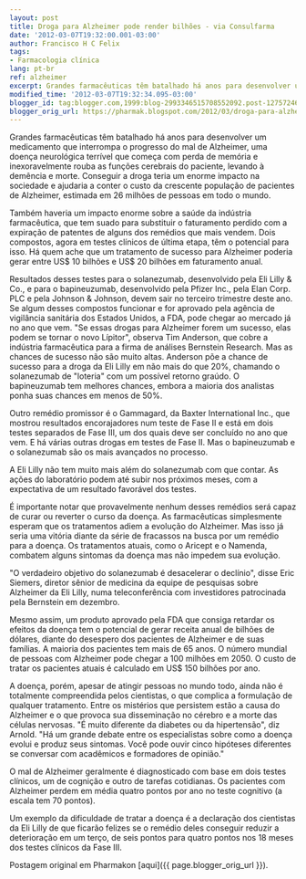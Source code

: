 ```yaml
---
layout: post
title: Droga para Alzheimer pode render bilhões - via Consulfarma
date: '2012-03-07T19:32:00.001-03:00'
author: Francisco H C Felix
tags:
- Farmacologia clínica
lang: pt-br
ref: alzheimer
excerpt: Grandes farmacêuticas têm batalhado há anos para desenvolver um medicamento que interrompa o progresso do mal de Alzheimer, uma doença neurológica terrível que começa com perda de memória e inexoravelmente rouba as funções cerebrais do paciente, levando à demência e morte.
modified_time: '2012-03-07T19:32:34.095-03:00'
blogger_id: tag:blogger.com,1999:blog-2993346515708552092.post-1275724662330010441
blogger_orig_url: https://pharmak.blogspot.com/2012/03/droga-para-alzheimer-pode-render.html
---
```


Grandes farmacêuticas têm batalhado há anos para desenvolver um medicamento que interrompa o progresso do mal de Alzheimer, uma doença neurológica terrível que começa com perda de memória e inexoravelmente rouba as funções cerebrais do paciente, levando à demência e morte. Conseguir a droga teria um enorme impacto na sociedade e ajudaria a conter o custo da crescente população de pacientes de Alzheimer, estimada em 26 milhões de pessoas em todo o mundo.

<!--more-->

Também haveria um impacto enorme sobre a saúde da indústria farmacêutica, que tem suado para substituir o faturamento perdido com a expiração de patentes de alguns dos remédios que mais vendem. Dois compostos, agora em testes clínicos de última etapa, têm o potencial para isso. Há quem ache que um tratamento de sucesso para Alzheimer poderia gerar entre US$ 10 bilhões e US$ 20 bilhões em faturamento anual.

Resultados desses testes para o solanezumab, desenvolvido pela Eli Lilly & Co., e para o bapineuzumab, desenvolvido pela Pfizer Inc., pela Elan Corp. PLC e pela Johnson & Johnson, devem sair no terceiro trimestre deste ano. Se algum desses compostos funcionar e for aprovado pela agência de vigilância sanitária dos Estados Unidos, a FDA, pode chegar ao mercado já no ano que vem. "Se essas drogas para Alzheimer forem um sucesso, elas podem se tornar o novo Lípitor", observa Tim Anderson, que cobre a indústria farmacêutica para a firma de análises Bernstein Research. Mas as chances de sucesso não são muito altas. Anderson põe a chance de sucesso para a droga da Eli Lilly em não mais do que 20%, chamando o solanezumab de "loteria" com um possível retorno graúdo. O bapineuzumab tem melhores chances, embora a maioria dos analistas ponha suas chances em menos de 50%.

Outro remédio promissor é o Gammagard, da Baxter International Inc., que mostrou resultados encorajadores num teste de Fase II e está em dois testes separados de Fase III, um dos quais deve ser concluído no ano que vem. E há várias outras drogas em testes de Fase II. Mas o bapineuzumab e o solanezumab são os mais avançados no processo.

A Eli Lilly não tem muito mais além do solanezumab com que contar. As ações do laboratório podem até subir nos próximos meses, com a expectativa de um resultado favorável dos testes.

É importante notar que provavelmente nenhum desses remédios será capaz de curar ou reverter o curso da doença. As farmacêuticas simplesmente esperam que os tratamentos adiem a evolução do Alzheimer. Mas isso já seria uma vitória diante da série de fracassos na busca por um remédio para a doença. Os tratamentos atuais, como o Aricept e o Namenda, combatem alguns sintomas da doença mas não impedem sua evolução.

"O verdadeiro objetivo do solanezumab é desacelerar o declínio", disse Eric Siemers, diretor sênior de medicina da equipe de pesquisas sobre Alzheimer da Eli Lilly, numa teleconferência com investidores patrocinada pela Bernstein em dezembro.

Mesmo assim, um produto aprovado pela FDA que consiga retardar os efeitos da doença tem o potencial de gerar receita anual de bilhões de dólares, diante do desespero dos pacientes de Alzheimer e de suas famílias. A maioria dos pacientes tem mais de 65 anos. O número mundial de pessoas com Alzheimer pode chegar a 100 milhões em 2050. O custo de tratar os pacientes atuais é calculado em US$ 150 bilhões por ano.

A doença, porém, apesar de atingir pessoas no mundo todo, ainda não é totalmente compreendida pelos cientistas, o que complica a formulação de qualquer tratamento. Entre os mistérios que persistem estão a causa do Alzheimer e o que provoca sua disseminação no cérebro e a morte das células nervosas. "É muito diferente da diabetes ou da hipertensão", diz Arnold. "Há um grande debate entre os especialistas sobre como a doença evolui e produz seus sintomas. Você pode ouvir cinco hipóteses diferentes se conversar com acadêmicos e formadores de opinião."

O mal de Alzheimer geralmente é diagnosticado com base em dois testes clínicos, um de cognição e outro de tarefas cotidianas. Os pacientes com Alzheimer perdem em média quatro pontos por ano no teste cognitivo (a escala tem 70 pontos).

Um exemplo da dificuldade de tratar a doença é a declaração dos cientistas da Eli Lilly de que ficarão felizes se o remédio deles conseguir reduzir a deterioração em um terço, de seis pontos para quatro pontos nos 18 meses dos testes clínicos da Fase III.

Postagem original em Pharmakon [aqui]({{ page.blogger_orig_url }}).
